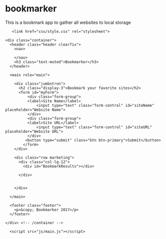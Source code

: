 # bookmarker
This is a bookmark app to gather all websites to local storage

<!doctype html>
<html lang="en">
  <head>
    <meta charset="utf-8">
    <meta name="viewport" content="width=device-width, initial-scale=1, shrink-to-fit=no">
    <title>Site Bookmarker</title>

       <link href="css/style.css" rel="stylesheet">
  </head>

  <body>

    <div class="container">
      <header class="header clearfix">
        <nav>
          
        </nav>
        <h3 class="text-muted">Bookmarker</h3>
      </header>

      <main role="main">

        <div class="jumbotron">
          <h2 class="display-3">Bookmark your favorite sites</h2>
          <form id="myForm">
              <div class="form-group">
              <label>Site Name</label>
                  <input type="text" class="form-control" id="siteName" placeholder="Website Name">
              </div>
              <div class="form-group">
              <label>Site URL</label>
                  <input type="text" class="form-control" id="siteURL" placeholder="Website URL">
              </div>
             <button type="submit" class="btn btn-primary">Submit</button>
            </form>
        </div>

        <div class="row marketing">
          <div class="col-lg-12">
            <div id="BookmarkResults"></div>
             
          </div>

          
        </div>

      </main>

      <footer class="footer">
        <p>&copy; Bookmarker 2017</p>
      </footer>

    </div> <!-- /container -->
     
      <script src="js/main.js"></script>
     
  </body>
</html>
